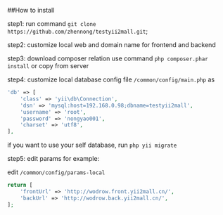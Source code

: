 ##How to install

step1: run command `git clone https://github.com/zhennong/testyii2mall.git`;

step2: customize local web and domain name for frontend and backend

step3: download composer relation use command `php composer.phar install` or copy from server

step4: customize local database config file `/common/config/main.php` as

```php
'db' => [
    'class' => 'yii\db\Connection',
    'dsn' => 'mysql:host=192.168.0.98;dbname=testyii2mall',
    'username' => 'root',
    'password' => 'nongyao001',
    'charset' => 'utf8',
],
```

if you want to use your self database, run `php yii migrate`

step5: edit params for example:

edit `/common/config/params-local`

```php
return [
    'frontUrl' => 'http://wodrow.front.yii2mall.cn/',
    'backUrl' => 'http://wodrow.back.yii2mall.cn/',
];
```